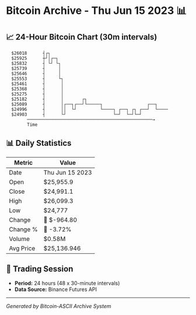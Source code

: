 # Bitcoin Archive - Thu Jun 15 2023 📊

## 📈 24-Hour Bitcoin Chart (30m intervals)

```
  $26018      ┤┌┐                                              
  $25925      ┼┘│┌─┐                                           
  $25832      ┤ └┘ └┐                                          
  $25739      ┤     │                                          
  $25646      ┤     │                                          
  $25553      ┤     └┐                                         
  $25461      ┤      │                                         
  $25368      ┤      │                                         
  $25275      ┤      │                                         
  $25182      ┤      │       ┌┐                                
  $25089      ┤      │┌──┐┌──┘└─────┐                 ┌──┐     
  $24996      ┤      ││  └┘         └────┐ ┌──┐ ┌┐ ┌──┘  └──── 
  $24903      ┤      └┘                  └─┘  └─┘└─┘           
        ────────────────────────────────────────────────→
        Time
```

## 📊 Daily Statistics

| Metric | Value |
|--------|-------|
| Date | Thu Jun 15 2023 |
| Open | $25,955.9 |
| Close | $24,991.1 |
| High | $26,099.3 |
| Low | $24,777 |
| Change | 🔴 $-964.80 |
| Change % | 🔴 -3.72% |
| Volume | $0.58M |
| Avg Price | $25,136.946 |

## 📅 Trading Session

- **Period:** 24 hours (48 x 30-minute intervals)
- **Data Source:** Binance Futures API

---
*Generated by Bitcoin-ASCII Archive System*
